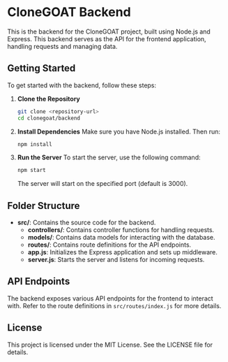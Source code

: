 # CloneGOAT Backend

This is the backend for the CloneGOAT project, built using Node.js and Express. This backend serves as the API for the frontend application, handling requests and managing data.

## Getting Started

To get started with the backend, follow these steps:

1. **Clone the Repository**
   ```bash
   git clone <repository-url>
   cd clonegoat/backend
   ```

2. **Install Dependencies**
   Make sure you have Node.js installed. Then run:
   ```bash
   npm install
   ```

3. **Run the Server**
   To start the server, use the following command:
   ```bash
   npm start
   ```
   The server will start on the specified port (default is 3000).

## Folder Structure

- **src/**: Contains the source code for the backend.
  - **controllers/**: Contains controller functions for handling requests.
  - **models/**: Contains data models for interacting with the database.
  - **routes/**: Contains route definitions for the API endpoints.
  - **app.js**: Initializes the Express application and sets up middleware.
  - **server.js**: Starts the server and listens for incoming requests.

## API Endpoints

The backend exposes various API endpoints for the frontend to interact with. Refer to the route definitions in `src/routes/index.js` for more details.

## License

This project is licensed under the MIT License. See the LICENSE file for details.